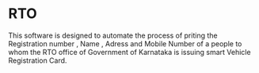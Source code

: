 # RTO
This software is designed to automate the process of priting the Registration number , Name , Adress and Mobile Number of a people to whom the RTO office 
of Government of Karnataka is issuing smart Vehicle Registration Card.
